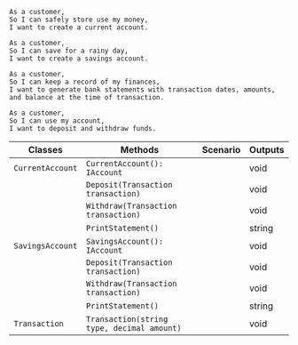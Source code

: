 ```
As a customer,
So I can safely store use my money,
I want to create a current account.

As a customer,
So I can save for a rainy day,
I want to create a savings account.

As a customer,
So I can keep a record of my finances,
I want to generate bank statements with transaction dates, amounts, and balance at the time of transaction.

As a customer,
So I can use my account,
I want to deposit and withdraw funds.
```

| Classes         | Methods                                     | Scenario               | Outputs	|
|-----------------|---------------------------------------------|------------------------|----------|
| `CurrentAccount`| `CurrentAccount(): IAccount`				|						 |void		|
|                 |	`Deposit(Transaction transaction)`			|						 |void		|
|                 |	`Withdraw(Transaction transaction)`			|						 |void		|
|                 |	`PrintStatement()`							|						 |string	|
| `SavingsAccount`| `SavingsAccount(): IAccount`				|						 |void		|
|                 |	`Deposit(Transaction transaction)`			|						 |void		|
|                 |	`Withdraw(Transaction transaction)`			|						 |void		|
|                 | `PrintStatement()`							|						 |string	|
| `Transaction`   | `Transaction(string type, decimal amount)`	|					     |void		|
